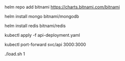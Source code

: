  helm repo add bitnami https://charts.bitnami.com/bitnami

 helm install mongo bitnami/mongodb

 helm install redis bitnami/redis

 kubectl apply -f api-deployment.yaml

 kubectl port-forward  svc/api 3000:3000

 ./load.sh 1
